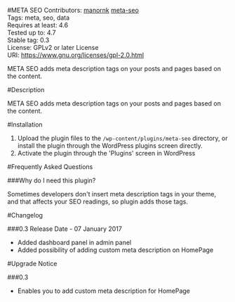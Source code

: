 #META SEO
Contributors: [manornk](http://manornk.me)  [meta-seo](https://wordpress.org/plugins/meta-seo/)<br /> 
Tags: meta, seo, data <br />
Requires at least: 4.6 <br />
Tested up to: 4.7 <br />
Stable tag: 0.3 <br />
License: GPLv2 or later License <br />
URI: https://www.gnu.org/licenses/gpl-2.0.html<br />


META SEO adds meta description tags on your posts and pages based on the content.

#Description

META SEO adds meta description tags on your posts and pages based on the content.

#Installation

1. Upload the plugin files to the `/wp-content/plugins/meta-seo` directory, or install the plugin through the WordPress plugins screen directly.
1. Activate the plugin through the 'Plugins' screen in WordPress


#Frequently Asked Questions

###Why do I need this plugin?

Sometimes developers don't insert meta description tags in your theme, and that affects your SEO readings, so plugin adds those tags.


#Changelog

###0.3
Release Date - 07 January 2017
* Added dashboard panel in admin panel
* Added possibility of adding custom meta description on HomePage

#Upgrade Notice

###0.3
* Enables you to add custom meta description for HomePage

